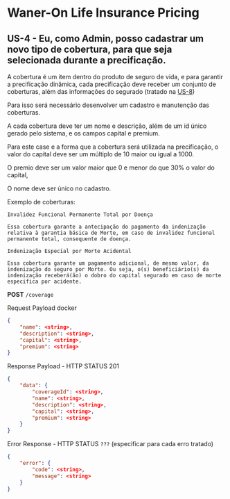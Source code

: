 # Waner-On Life Insurance Pricing

## US-4 - Eu, como Admin, posso cadastrar um novo tipo de cobertura, para que seja selecionada durante a precificação.

A cobertura é um item dentro do produto de seguro de vida, e para garantir a precificação dinâmica, cada precificação deve receber um conjunto de coberturas, além das informações do segurado (tratado na [US-8](../pricing-api-user/us-8-dynamic-pricing.md))

Para isso será necessário desenvolver um cadastro e manutenção das coberturas.

A cada cobertura deve ter um nome e descrição, além de um id único gerado pelo sistema, e os campos capital e premium.

Para este case e a forma que a cobertura será utilizada na precificação, o valor do capital deve ser um múltiplo de 10 maior ou igual a 1000.

O premio deve ser um valor maior que 0 e menor do que 30% o valor do capital,

O nome deve ser único no cadastro.

Exemplo de coberturas:

```
Invalidez Funcional Permanente Total por Doença

Essa cobertura garante a antecipação do pagamento da indenização relativa à garantia básica de Morte, em caso de invalidez funcional permanente total, consequente de doença.
```

```
Indenização Especial por Morte Acidental

Essa cobertura garante um pagamento adicional, de mesmo valor, da indenização do seguro por Morte. Ou seja, o(s) beneficiário(s) da indenização receberá(ão) o dobro do capital segurado em caso de morte especifica por acidente.
```

**POST** `/coverage`

Request Payload
docker
```json
{
    "name": <string>,
    "description": <string>,
    "capital": <string>,
    "premium": <string>
}
```

Response Payload - HTTP STATUS 201

```json
{
    "data": {
        "coverageId": <string>,
        "name": <string>,
        "description": <string>,
        "capital": <string>,
        "premium": <string>
    }
}
```

Error Response - HTTP STATUS `???` (especificar para cada erro tratado)

```json
{
    "error": {
        "code": <string>,
        "message": <string>
    }
}
```
